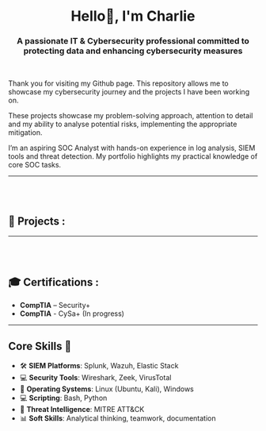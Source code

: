 <h1 align="center">Hello👋,  I'm Charlie</h1>
<h3 align="center">A passionate IT & Cybersecurity professional committed to protecting data and enhancing cybersecurity measures</h3>
 <br />


 Thank you for visiting my Github page. This repository allows me to showcase my cybersecurity journey and the projects I have been working on.

 
 These projects showcase my problem-solving approach, attention to detail and my ability to analyse potential risks, implementing the appropriate mitigation.

 I’m an aspiring SOC Analyst with hands-on experience in log analysis, SIEM tools and threat detection. My portfolio highlights my practical knowledge of core SOC tasks.

 
---



 <br />
 <br />


<h2>📁 Projects :</h2>


---


 <br />
 <br />

<h2>🎓 Certifications :</h2>

- **CompTIA** – Security+
- **CompTIA** - CySa+ (In progress)


---


## Core Skills 🧰
- 🛠️ **SIEM Platforms**: Splunk, Wazuh, Elastic Stack  
- 💻 **Security Tools**: Wireshark, Zeek, VirusTotal  
- 🐧 **Operating Systems**: Linux (Ubuntu, Kali), Windows  
- 💻 **Scripting**: Bash, Python  
- 🧠 **Threat Intelligence**: MITRE ATT&CK  
- 📊 **Soft Skills**: Analytical thinking, teamwork, documentation

 <br />

